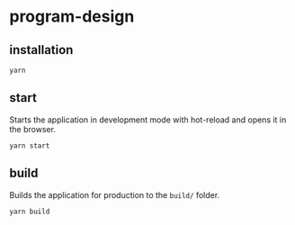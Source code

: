 # program-design

## installation

```
yarn
```

## start

Starts the application in development mode with hot-reload and opens it in the browser.

```
yarn start
```

## build

Builds the application for production to the `build/` folder.

```
yarn build
```
